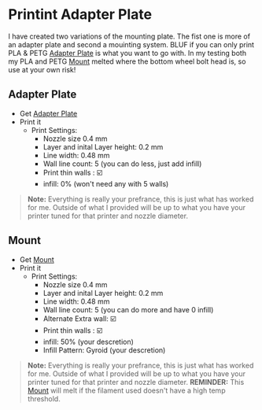 # Printint Adapter Plate
I have created two variations of the mounting plate. The fist one is more of an adapter plate and second a mouinting system. BLUF if you can only print PLA & PETG [Adapter Plate](#adapter-plate) is what you want to go with. In my testing both my PLA and PETG [Mount](#mount) melted where the bottom wheel bolt head is, so use at your own risk!

## Adapter Plate

* Get [Adapter Plate](Files/E5+%20Adapter%20Plate.stl)
* Print it
    * Print Settings:
        * Nozzle size 0.4 mm
        * Layer and inital Layer height: 0.2 mm
        * Line width: 0.48 mm
        * Wall line count: 5 (you can do less, just add infill)        
        * Print thin walls : ☑️
        * infill: 0% (won't need any with 5 walls)
        
> **Note:** Everything is really your prefrance, this is just what has worked for me. Outside of what I provided will be up to what you have your printer tuned for that printer and nozzle diameter.


## Mount

* Get [Mount](Files/Ender5+%20Mount.stl)
* Print it
    * Print Settings:
        * Nozzle size 0.4 mm
        * Layer and inital Layer height: 0.2 mm
        * Line width: 0.48 mm
        * Wall line count: 5 (you can do more and have 0 infill)
        * Alternate Extra wall: ☑️
        * Print thin walls : ☑️
        * infill: 50% (your descretion)
        * Infill Pattern: Gyroid (your descretion)
        
> **Note:** Everything is really your prefrance, this is just what has worked for me. Outside of what I provided will be up to what you have your printer tuned for that printer and nozzle diameter. **REMINDER:** This [Mount](#mount)  will melt if the filament used doesn't have a high temp threshold.

